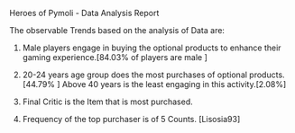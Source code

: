 
Heroes of Pymoli    -   Data Analysis Report

The observable Trends based on the analysis of Data are:
1.	Male players engage in buying the optional products to enhance their gaming experience.[84.03% of players are male ]

2.	20-24 years age group does the most purchases of optional products.[44.79% ]
Above 40 years  is the least engaging in this activity.[2.08%]

3.	Final Critic is the Item that is most purchased.

4.	Frequency of the top purchaser is of 5 Counts.  [Lisosia93]
